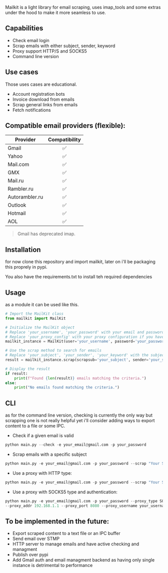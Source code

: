 Mailkit is a light library for email scraping, uses imap_tools and some extras under the hood to make it more
seamless to use.





## Capabilities

* Check email login 
* Scrap emails with either subject, sender, keyword
* Proxy support HTTP/S and SOCKS5
* Command line version


## Use cases
Those uses cases are educational.

* Account registration bots
* Invoice download from emails
* Scrap general links from emails
* Fetch notifications


## Compatible email providers (flexible):


| Provider       | Compatibility |
| -------------- |:-------------:|
| Gmail          | ✅            |
| Yahoo          | ✅            |
| Mail.com       | ✅            |
| GMX            | ✅            |
| Mail.ru        | ✅            |
| Rambler.ru     | ✅            |
| Autorambler.ru | ✅            |
| Outlook        | ✅            |
| Hotmail        | ✅            |
| AOL            | ✅            |

> Gmail has deprecated imap.



## Installation

for now clone this repository and import mailkit, later on i'll be packaging this proprely in pypi.

You also have the requirements.txt to install teh required dependencies 




## Usage


as a module it can be used like this.

```python
# Import the MailKit class
from mailkit import MailKit

# Initialize the MailKit object
# Replace 'your_username', 'your_password' with your email and password
# Replace 'your_proxy_config' with your proxy configuration if you have one, otherwise set it to None
mailkit_instance = MailKit(user='your_username', password='your_password', proxy='your_proxy_config')

# Use the scrap method to search for emails
# Replace 'your_subject', 'your_sender', 'your_keyword' with the subject, sender, and keyword you want to search for
result = mailkit_instance.scrap(scrapsub='your_subject', sender='your_sender', keyword='your_keyword')

# Display the result
if result:
    print(f"Found {len(result)} emails matching the criteria.")
else:
    print("No emails found matching the criteria.")
```

## CLI
as for the command line version, checking is currently the only way but scrapping one is not really helpful yet i'll consider adding ways to export content to a file or some IPC.


* Check if a given email is valid

```python
python main.py --check -e your_email@gmail.com -p your_password
```

* Scrap emails with a specific subject

```python
python main.py -e your_email@gmail.com -p your_password --scrap "Your Subject Here"
```

* Use a proxy with HTTP type:

```python
python main.py -e your_email@gmail.com -p your_password --scrap "Your Subject Here"
```

* Use a proxy with SOCKS5 type and authentication:

```python
python main.py -e your_email@gmail.com -p your_password --proxy_type SOCKS5
--proxy_addr 192.168.1.1 --proxy_port 8080 --proxy_username your_username --proxy_password your_password

```



## To be implemented in the future:

* Export scraped content to a text file or an IPC buffer
* Send email over STMP
* HTTP server to manage emails and have active checking and managment
* Publish over pypi
* Add Gmail auth and email managment backend as having only single instance is detrimental to performance

